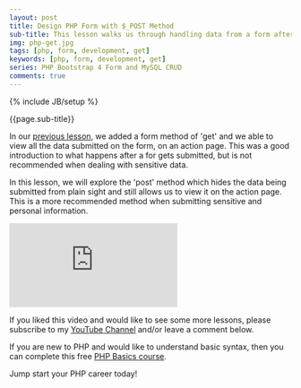 ```yaml
---
layout: post
title: Design PHP Form with $_POST Method 
sub-title: This lesson walks us through handling data from a form after the submit button has been clicked, using the POST method
img: php-get.jpg
tags: [php, form, development, get]
keywords: [php, form, development, get]
series: PHP Bootstrap 4 Form and MySQL CRUD
comments: true
---
```

{% include JB/setup %}

{{page.sub-title}}

<!--more-->
In our [previous lesson](https://trevoirwilliams.github.io/2019-10-25-php-get/), we added a form method of 'get' and we able to view all the data submitted on the form, on an action page. This was a good introduction to what happens after a for gets submitted, but is not recommended when dealing with sensitive data. 

In this lesson, we will explore the 'post' method which hides the data being submitted from plain sight and still allows us to view it on the action page. This is a more recommended method when submitting sensitive and personal information.  

<div class="embed-responsive embed-responsive-16by9">
    <iframe  src="https://www.youtube.com/embed/JBQnoEf3zbU" frameborder="0" allow="accelerometer; autoplay; encrypted-media; gyroscope; picture-in-picture" allowfullscreen></iframe>
</div>

If you liked this video and would like to see some more lessons, please subscribe to my [YouTube Channel](http://bit.ly/2JlTIs4) and/or leave a comment below.


If you are new to PHP and would like to understand basic syntax, then you can complete this free [PHP Basics course](http://bit.ly/2nEh7NT). 

Jump start your PHP career today!